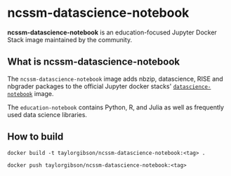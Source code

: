 # ncssm-datascience-notebook

**ncssm-datascience-notebook** is an education-focused Jupyter Docker Stack image
maintained by the community.

## What is ncssm-datascience-notebook

The `ncssm-datascience-notebook` image adds nbzip, datascience, RISE and nbgrader packages to the official Jupyter docker stacks' 
[`datascience-notebook`](https://jupyter-docker-stacks.readthedocs.io/en/latest/using/selecting.html#jupyter-datascience-notebook) image.

The `education-notebook` contains Python, R, and Julia as well as frequently
used data science libraries.

## How to build

`docker build -t taylorgibson/ncssm-datascience-notebook:<tag> .`

`docker push taylorgibson/ncssm-datascience-notebook:<tag>`
